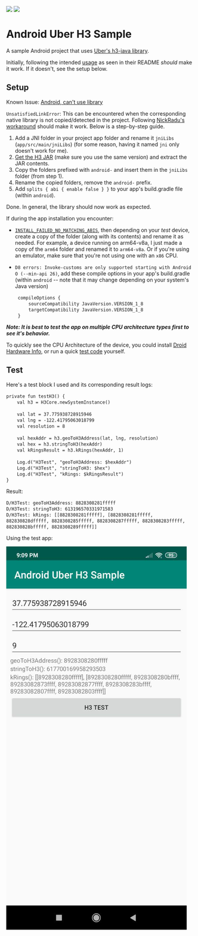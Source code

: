 <img src="https://upload.wikimedia.org/wikipedia/commons/thumb/d/d7/Android_robot.svg/872px-Android_robot.svg.png" width="96"> <img src="https://uber.github.io/img/h3Logo-color.svg" width="96">

# Android Uber H3 Sample
A sample Android project that uses [Uber's h3-java library](https://github.com/uber/h3-java).

Initially, following the intended [usage][1] as seen in their README *should* make it work. If it doesn't, see the setup below.

## Setup

Known Issue: [Android, can't use library][2]

`UnsatisfiedLinkError`: This can be encountered when the corresponding native library is not copied/detected in the project. Following [NickRadu's workaround][3] should make it work.
Below is a step-by-step guide.

1. Add a JNI folder in your project app folder and rename it `jniLibs` (`app/src/main/jniLibs`) (for some reason, having it named `jni` only doesn't work for me).
2. [Get the H3 JAR][4] (make sure you use the same version) and extract the JAR contents.
3. Copy the folders prefixed with `android-` and insert them in the `jniLibs` folder (from step 1).
4. Rename the copied folders, remove the `android-` prefix.
5. Add `splits { abi { enable false } }` to your app's build.gradle file (within `android`).

Done. In general, the library should now work as expected.

If during the app installation you encounter:


 - [`INSTALL_FAILED_NO_MATCHING_ABIS`][5],
then depending on your *test* device, create a copy of the folder (along with its contents) and rename it as needed.
For example, a device running on arm64-v8a, I just made a copy of the `arm64` folder and renamed it to `arm64-v8a`. Or if you're using an emulator, make sure that you're not using one with an `x86` CPU.

 - `D8 errors: Invoke-customs are only supported starting with Android O (--min-api 26)`, add these compile options in your app's build.gradle (within `android` -- note that it may change depending on your system's Java version)

        compileOptions {
            sourceCompatibility JavaVersion.VERSION_1_8
            targetCompatibility JavaVersion.VERSION_1_8
        }

***Note: It is best to test the app on multiple CPU architecture types first to see it's behavior.***

To quickly see the CPU Architecture of the device, you could install [Droid Hardware Info][6], or run a quick [test code][7] yourself.

## Test

Here's a test block I used and its corresponding result logs:

    private fun testH3() {
        val h3 = H3Core.newSystemInstance()

        val lat = 37.775938728915946
        val lng = -122.41795063018799
        val resolution = 8

        val hexAddr = h3.geoToH3Address(lat, lng, resolution)
        val hex = h3.stringToH3(hexAddr)
        val kRingsResult = h3.kRings(hexAddr, 1)

        Log.d("H3Test", "geoToH3Address: $hexAddr")
        Log.d("H3Test", "stringToH3: $hex")
        Log.d("H3Test", "kRings: $kRingsResult")
    }

Result:

    D/H3Test: geoToH3Address: 8828308281fffff
    D/H3Test: stringToH3: 613196570331971583
    D/H3Test: kRings: [[8828308281fffff], [8828308281fffff, 882830828dfffff, 8828308285fffff, 8828308287fffff, 8828308283fffff, 882830828bfffff, 8828308289fffff]]

Using the test app:

  ![](/test/android-h3-sample-screenshot.jpg)

  [1]: https://github.com/uber/h3-java#usage
  [2]: https://github.com/uber/h3-java/issues/23
  [3]: https://github.com/uber/h3-java/issues/23#issuecomment-417966410
  [4]: http://central.maven.org/maven2/com/uber/h3/
  [5]: https://stackoverflow.com/q/24572052/4625829
  [6]: https://play.google.com/store/apps/details?id=com.inkwired.droidinfo
  [7]: https://stackoverflow.com/q/41605726/4625829
